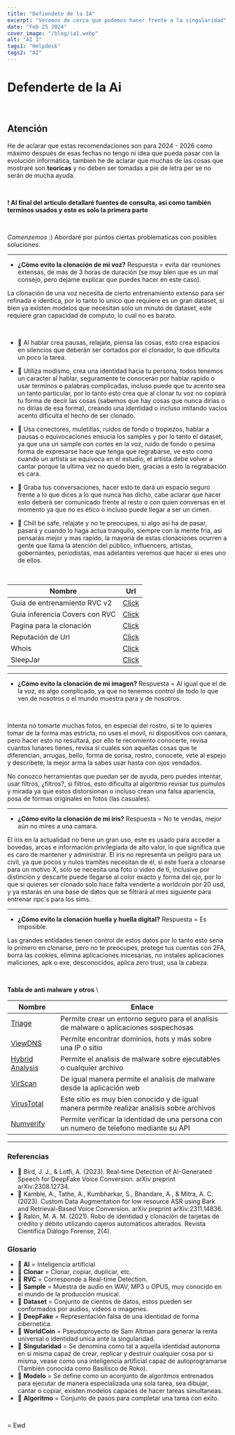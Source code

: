 ```yaml
---
title: "Defiendete de la IA"
excerpt: "Veremos de cerca que podemos hacer frente a la singularidad"
date: "Feb 25 2024"
cover_image: "/blog/ia1.webp"
alt: "AI 1"
tags1: "Helpdesk"
tags2: "AI"
---
```


# Defenderte de la Ai

&nbsp;

## Atención

He de aclarar que estas recomendaciones son para 2024 - 2026 como máximo después de esas fechas no tengo ni idea que pueda pasar con la evolución informática, tambien he de aclarar que muchas de las cosas que mostraré son **teoricas** y no deben ser tomadas a pie de letra per se no serán de mucha ayuda.

&nbsp;

**! Al final del articulo detallaré fuentes de consulta, asi como también terminos usados y este es solo la primera parte**

&nbsp;

*Comenzemos* :)
Abordaré por púntos ciertas problematicas con posibles soluciones.

---

* **¿Cómo evito la clonación de mi voz?**
Respuesta = evita dar reuniones extensas, de más de 3 horas de duración (se muy bien que es un mal consejo, pero dejame explicar que puedes hacer en este caso).

La clonación de una voz necesita de cierto entrenamiento extenso para ser refinada e identica, por lo tanto lo unico que requiere es un gran dataset, si bien ya existen modelos que necesitan solo un minuto de dataset, este requiere gran capacidad de computo, lo cual no es barato.

&nbsp;

* 🔹 Al hablar crea pausas, relajate, piensa las cosas, esto crea espacios en silencios que deberán ser cortados por el clonador, lo que dificulta un poco la tarea.

* 🔹 Utiliza modismo, crea una identidad hacia tu persona, todos tenemos un caracter al hablar, seguramente te conocerán por hablar rapido o usar terminos o palabras complicadas, incluso puede que tu acento sea un tanto particular, por lo tanto esto crea que al clonar tu voz no copiará tu forma de decir las cosas (sabemos que hay cosas que nunca dirias o no dirias de esa forma), creando una identidad o incluso imitando vacios acento dificulta el hecho de ser clonado.

* 🔹 Usa conectores, muletillas, ruidos de fondo o tropiezos, hablar a pausas o equivocaciones ensucia los samples y por lo tanto el dataset, ya que una un sample con cortes en la voz, ruido de fondo o pesima forma de expresarse hace que tenga que regrabarse, ve esto como cuando un artista se equivoca en el estudio, el artista debe volver a cantar porque la ultima vez no quedo bien, gracias a esto la regrabación es cara.

* 🔹 Graba tus conversaciones, hacer esto te dará un espacio seguro frente a lo que dices a lo que nunca has dicho, cabe aclarar que hacer esto deberá ser comunicado frente al resto o con quien conversas en el momento ya que no es ético o incluso puede llegar a ser un cimen.

* 🔹 Chill be safe, relajate y no te preocupes, si algo asi ha de pasar, pasará y cuando lo haga actua tranquilo, siempre con la mente fria, asi pensarás mejor y mas rapido, la mayoria de estas clonaciones ocurren a gente que llama la atención del público, influencers, artistas, gobernantes, periodistas, mas adelantes veremos que hacer si eres uno de ellos.

&nbsp;

| Nombre | Url |
| --|--|
| Guia de entrenamiento RVC v2 | [Click](https://docs.google.com/document/d/13ebnzmeEBc6uzYCMt-QVFQk-whVrK4zw8k7_Lw3Bv_A/edit#heading=h.bjzhhhcn3f6) |
| Guia inferencia Covers con RVC | [Click](https://docs.google.com/document/d/13_l1bd1Osgz7qlAZn-zhklCbHpVRk6bYOuAuB78qmsE/edit#heading=h.qjrl2d41vtmt) |
| Pagina para la clonación | [Click](https://colab.research.google.com/drive/1AcGvwT7yP_u9h_TJnDHoPUJKnCG1MejS?usp=sharing) |
| Reputación de Url | [Click](https://www.urlvoid.com) |
| Whois | [Click](https://whois.domaintools.com) |
| SleepJar | [Click](https://sleepjar.com) |

---

* **¿Cómo evito la clonación de mi imagen?**
Respuesta = Al igual que el de la voz, es algo complicado, ya que no tenemos control de todo lo que ven de nosotros o el mundo muestra para y de nosotros.

&nbsp;

Intenta no tomarte muchas fotos, en especial del rostro, si te lo quieres tomar de la forma mas estricta, no uses el movil, ni dispositivos con camara, pero hacer esto no resultará, por ello te recomiento conocerte, revisa cuantos lunares tienes, revisa si cuales son aquellas cosas que te diferencian, arrugas, bello, forma de sorisa, rostro, conocete, vete al espejo y describete, la mejor arma la sabes usar hasta con ojos vendados.

No conozco herramientas que puedan ser de ayuda, pero puedes intentar, usar filtros, ¿filtros?, si filtros, esto dificulta al algoritmo revisar tus pumulos y mirada ya que estos distorsionan o incluso crean una falsa apariencia, posa de formas originales en fotos (las casuales).

---

* **¿Cómo evito la clonación de mi iris?**
Respuesta = No te vendas, mejor aún no mires a una camara.

El iris en la actualidad no tiene un gran uso, este es usado para acceder a bovedas, arcas e información privilegiada de alto valor, lo que significa que es caro de mantener y administrar.
El iris no representa un peligro para un civil, ya que pocos y nulos tramites necesitan de él, si este fuera a clonarse para un motivo X, solo se necesita una foto o video de ti, inclusive por distinción y descarte puede llegarse al color exacto y forma del ojo, por lo que si quieres ser clonado solo hace falta venderte a worldcoin por 20 usd, y ya estarás en una base de datos que se filtrará al mes siguiente para entrenar npc's para los sims.

---

* **¿Cómo evito la clonación huella y huella digital?**
Respuesta = Es imposible.

Las grandes entidades tienen control de estos datos por lo tanto esto seria lo primero en clonarse, pero no te preocupes, protege tus cuentas con 2FA, borra las cookies, elimina aplicaciones inicesarias, no instales aplicaciones maliciones, apk o exe, desconocidos, aplica zero trust, usa la cabeza.

&nbsp;

**Tabla de anti malware y otros**
\

| Nombre | Enlace |
| --|--|
| [Triage](https://tria.ge) | Permite crear un entorno seguro para el analisis de malware o aplicaciones sospechosas |
| [ViewDNS](https://viewdns.info) | Permite encontrar dominios, hots y más sobre una IP o sitio |
| [Hybrid Analysis](https://www.hybrid-analysis.com/?lang=es) | Permite el analisis de malware sobre ejecutables o cualquier archivo |
| [VirScan](https://www.virscan.org) | De igual manera permite el analisis de malware desde la aplicación web |
| [VirusTotal](https://www.virustotal.com/gui/home/upload) | Este sitio es muy bien conocido y de igual manera permite realizar analisis sobre archivos |
| [Numverify](https://numverify.com) | Permite verificar la identidad de una persona con un numero de telefono mediante su API |

---

### Referencias

* 🔹  Bird, J. J., & Lotfi, A. (2023). Real-time Detection of AI-Generated Speech for DeepFake Voice Conversion. arXiv preprint arXiv:2308.12734.
* 🔹 Kamble, A., Tathe, A., Kumbharkar, S., Bhandare, A., & Mitra, A. C. (2023). Custom Data Augmentation for low resource ASR using Bark and Retrieval-Based Voice Conversion. arXiv preprint arXiv:2311.14836.
* 🔹 Ralón, M. A. M. (2021). Robo de identidad y clonación de tarjetas de crédito y débito utilizando cajeros automáticos alterados. Revista Científica Diálogo Forense, 2(4).

### Glosario

* 📌 **AI** = Inteligencia artificial
* 📌 **Clonar** = Clonar, copiar, duplicar, etc.
* 📌 **RVC** = Corresponde a Real-time Detection.
* 📌 **Sample** = Muestra de audio en WAV, MP3 u OPUS, muy conocido en el mundo de la producción musical.
* 📌 **Dataset** = Conjunto de cientos de datos, estos pueden ser conformados por audios, videos o imagenes.
* 📌 **DeepFake** = Representación falsa de una identidad de forma cibernetica.
* 📌 **WorldCoin** = Pseudoproyecto de Sam Altman para generar la renta universal o identidad unica ante la singularidad.
* 📌 **Singularidad** = Se denomina como tal a aquella identidad autonoma en si misma capaz de crear, replicar y destruir cualquier cosa por si misma, vease como una inteligencia artificial capaz de autoprogramarse (También conocida como Basilisco de Roko).
* 📌 **Modelo** = Se define como un aconjunto de algoritmos entrenados para ejecutar de manera especializada una sola tarea, sea dibujar, cantar o copiar, existen modelos capaces de hacer tareas simultaneas.
* 📌 **Algoritmo** = Conjunto de pasos para completar una tarea con exito.

&nbsp;

= Ewd
